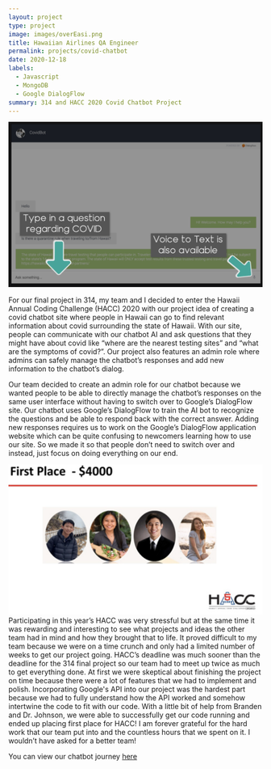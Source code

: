 ```yaml
---
layout: project
type: project
image: images/overEasi.png
title: Hawaiian Airlines QA Engineer
permalink: projects/covid-chatbot
date: 2020-12-18
labels:
  - Javascript
  - MongoDB
  - Google DialogFlow
summary: 314 and HACC 2020 Covid Chatbot Project
---
```


<img class="ui medium right floated rounded image" src="/images/chatbot.png">

For our final project in 314, my team and I decided to enter the Hawaii Annual Coding Challenge (HACC) 2020 with our project idea of creating a covid chatbot site where people in Hawaii can go to find relevant information about covid surrounding the state of Hawaii. With our site, people can communicate with our chatbot AI and ask questions that they might have about covid like “where are the nearest testing sites” and “what are the symptoms of covid?”. Our project also features an admin role where admins can safely manage the chatbot’s responses and add new information to the chatbot’s dialog. 

Our team decided to create an admin role for our chatbot because we wanted people to be able to directly manage the chatbot’s responses on the same user interface without having to switch over to Google’s DialogFlow site. Our chatbot uses Google’s DialogFlow to train the AI bot to recognize the questions and be able to respond back with the correct answer. Adding new responses requires us to work on the Google’s DialogFlow application website which can be quite confusing to newcomers learning how to use our site. So we made it so that people don’t need to switch over and instead, just focus on doing everything on our end. 

<img class="ui medium left floated rounded image" src="/images/firstplace.png">
Participating in this year’s HACC was very stressful but at the same time it was rewarding and interesting to see what projects and ideas the other team had in mind and how they brought that to life. It proved difficult to my team because we were on a time crunch and only had a limited number of weeks to get our project going. HACC’s deadline was much sooner than the deadline for the 314 final project so our team had to meet up twice as much to get everything done. At first we were skeptical about finishing the project on time because there were a lot of features that we had to implement and polish. Incorporating Google's API into our project was the hardest part because we had to fully understand how the API worked and somehow intertwine the code to fit with our code. With a little bit of help from Branden and Dr. Johnson, we were able to successfully get our code running and ended up placing first place for HACC! I am forever grateful for the hard work that our team put into and the countless hours that we spent on it. I wouldn’t have asked for a better team!

You can view our chatbot journey [here](https://devpost.com/software/overeasi)
